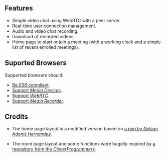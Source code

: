 
## Features
- Simple video chat using WebRTC with a peer server.
- Real-time user connection management.
- Audio and video chat recording.
- Download of recorded videos.
- Home page to start or join a meeting (with a working clock and a simple list of recent enrolled meetings).


## Suported Browsers
Supported browsers should:
- [Be _ES6_ compliant](https://caniuse.com/es6).
- [Support _Media Devices_](https://caniuse.com/mdn-api_mediadevices_getusermedia).
- [Support _WebRTC_](https://caniuse.com/?search=webrtc).
- [Support _Media Recorder_](https://caniuse.com/?search=media%20recorder).


## Credits
- The home page layout is a modified version based on [a pen by _Nelson Adonis Hernandez_](https://codepen.io/nelsonher019/pen/eYZBqOm).

- The room page layout and some functions were hugelly inspired by [a repository from the _CleverProgrammers_](https://github.com/CleverProgrammers/nodejs-zoom-clone).
